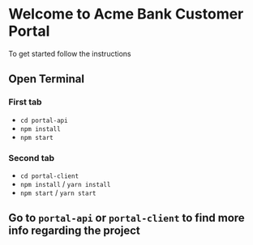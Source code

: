 # Welcome to Acme Bank Customer Portal
To get started follow the instructions

## Open Terminal

### First tab
* `cd portal-api`
* `npm install`
* `npm start`

### Second tab
* `cd portal-client`
* `npm install` / `yarn install`
* `npm start` / `yarn start`

## Go to `portal-api` or `portal-client` to find more info regarding the project
